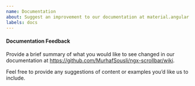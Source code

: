 ```yaml
---
name: Documentation
about: Suggest an improvement to our documentation at material.angular.io
labels: docs
---
```


#### Documentation Feedback

Provide a brief summary of what you would like to see changed in our 
documentation at https://github.com/MurhafSousli/ngx-scrollbar/wiki.

Feel free to provide any suggestions of content or examples you’d like us to include.
